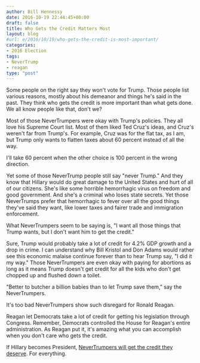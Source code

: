 ```yaml
---
author: Bill Hennessy
date: 2016-10-19 22:44:45+00:00
draft: false
title: Who Gets the Credit Matters Most
layout: blog
#url: e/2016/10/19/who-gets-the-credit-is-most-important/
categories:
- 2016 Election
tags:
- NeverTrump
- reagan
type: "post"
---
```


Some people on the right say they won't vote for Trump. Those people list various reasons, mostly about his demeanor and things he's said in the past. They think who gets the credit is more important than what gets done. We all know people like that, don't we?

Most of those NeverTrumpers were okay with Trump's policies. They all love his Supreme Court list. Most of them liked Ted Cruz's ideas, and Cruz's weren't far from Trump's. For example, Cruz was for the flat tax, as I am, but Trump only wants to flatten taxes about 60 percent instead of all the way.

I'll take 60 percent when the other choice is 100 percent in the wrong direction.

Yet some of those NeverTrump people still say "never Trump." And they know that Hillary would do great damage to the United States and hurt of all of our citizens. She's like some horrible hemorrhagic virus on freedom and good government. And she's a criminal who loses state secrets. Yet those NeverTrumps prefer that hemorrhagic to fever over all the good things they've said they want, like lower taxes and fairer trade and immigration enforcement.

What NeverTrumpers seem to be saying is, "I want all those things that Trump wants, but I don't want him to get the credit."

Sure, Trump would probably take a lot of credit for 4.2% GDP growth and a drop in crime. I can understand why Bill Kristol and Don Adams would rather see this economic malaise continue forever than to hear Trump say, "I did it my way." Those NeverTrumpers are even okay with paying for abortions as long as it means Trump doesn't get credit for all the kids who don't get chopped up and flushed down a toilet.

"Better to butcher a billion babies than to let Trump save them," say the NeverTrumpers.

It's too bad NeverTrumpers show such disregard for Ronald Reagan.

Reagan let Democrats take a lot of credit for getting his legislation through Congress. Remember, Democrats controlled the House for Reagan's entire administration. As Reagan put it, it's amazing what you can accomplish when you don't care who gets the credit.

If Hillary becomes President, [NeverTrumpers will get the credit they deserve](https://hennessysview.com/2016/10/19/a-catholic-priest-eviscerates-childish-nevertrumpers/). For everything.
